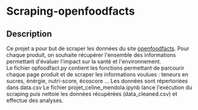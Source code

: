# Scraping-openfoodfacts

## Description 

Ce projet a pour but de scraper les données du site [openfoodfacts](https://fr.openfoodfacts.org/). Pour chaque produit, on souhaite récupérer l'ensemble des informations permettant d'évaluer l'impact sur la santé et l'environnement.    
Le fichier opfoodfact.py contient les fonctions permettant de parcourir chaque page produit et de scraper les informations voulues : teneurs en sucres, énérgie, nutri-score, écoscore ... Les données sont répertoriées dans data.csv
Le fichier projet_celine_mendola.ipynb lance l'exécution du scraping puis nettoie les données récupérées (data_cleaned.csv) et effectue des analyses. 
